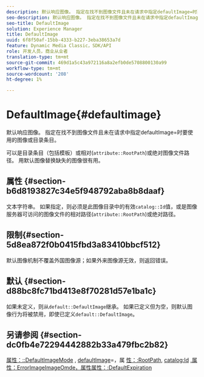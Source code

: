 ```yaml
---
description: 默认响应图像。 指定在找不到图像文件且未在请求中指定defaultImage=时要使用的图像或目录条目。
seo-description: 默认响应图像。 指定在找不到图像文件且未在请求中指定defaultImage=时要使用的图像或目录条目。
seo-title: DefaultImage
solution: Experience Manager
title: DefaultImage
uuid: 6f8f50af-15bb-4333-b227-3eba38653a7d
feature: Dynamic Media Classic，SDK/API
role: 开发人员，商业从业者
translation-type: tm+mt
source-git-commit: 469d1a5c43a972116a8a2efb0de5708800130a99
workflow-type: tm+mt
source-wordcount: '208'
ht-degree: 1%

---
```



# DefaultImage{#defaultimage}

默认响应图像。 指定在找不到图像文件且未在请求中指定defaultImage=时要使用的图像或目录条目。

可以是目录条目（包括模板）或相对(`attribute::RootPath`)或绝对图像文件路径。 用默认图像替换缺失的图像很有用。

## 属性 {#section-b6d8193827c34e5f948792aba8b8daaf}

文本字符串。 如果指定，则必须是此图像目录中的有效`catalog::Id`值，或是图像服务器可访问的图像文件的相对路径(`attribute::RootPath`)或绝对路径。

## 限制{#section-5d8ea872f0b0415fbd3a83410bbcf512}

默认图像机制不覆盖外国图像源；如果外来图像源无效，则返回错误。

## 默认 {#section-d88bc8fc71bd413e8f70281d57e1ba1c}

如果未定义，则从`default::DefaultImage`继承。 如果已定义但为空，则默认图像行为将被禁用，即使已定义`default::DefaultImage`。

## 另请参阅 {#section-dc0fb4e72294442882b33a479fbc2b82}

[属性：::DefaultImageMode](../../../../../is-api/image-catalog/image-serving-api-ref/c-image-catalog-reference/c-attributes-reference/r-defaultimagemode.md#reference-8a996af162f84e46bbe9e6e0d4e26782) ,  [defaultImage](../../../../../is-api/image-catalog/image-serving-api-ref/c-image-catalog-reference/c-attributes-reference/r-is-cat-defaultimage.md#reference-8e9900e129f54ed68462a3c2fc3bc433)=，属 [性：:RootPath](../../../../../is-api/image-catalog/image-serving-api-ref/c-image-catalog-reference/c-attributes-reference/r-rootpath.md#reference-17d57e5967be403b8408fa7214017494),  [catalog:Id](/help/aem-is-ir-api/is-api/image-catalog/image-serving-api-ref/c-image-catalog-reference/c-image-svg-data-reference/c-image-data-reference/r-id-cat.md) [](../../../../../is-api/image-catalog/image-serving-api-ref/c-image-catalog-reference/c-attributes-reference/r-errorimage.md#reference-c494d5d8b2584fe3800f35baabd0292c) [,属性：ErrorImageImageOmde，属性属性：:DefaultExpiration](../../../../../is-api/image-catalog/image-serving-api-ref/c-image-catalog-reference/c-attributes-reference/r-defaultexpiration.md#reference-0526166fab654fceb243b75d1ea4f0cf)
